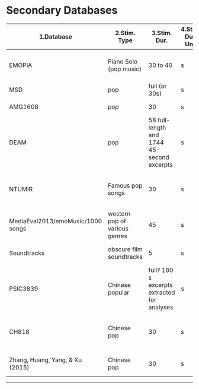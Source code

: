 # Secondary Databases
|1.Database|2.Stim. Type|3.Stim. Dur.|4.Stim. Dur. Unit|5.Stim. N|6.Feature N.|7.Ppt. N|8.Ppt. Expertise|9.Ppt. Origin|10.Ppt. Sampling|11.Ppt. Task|12.Feature Source|13.Feature Categories
|-|-|-|-|-|-|-|-|-|-|-|-|-|
|EMOPIA|Piano Solo (pop music)|30 to 40|s|387|ns|4 total, 1 per song (annotators, not ppts)|ns|ns|presumably researchers|classify|MIDI Toolbox|**13**
|MSD|pop|full (or 30s)|s|1000000|55? (table 2)|none|NA|NA|NA|NA|EchoNest|**13**
|AMG1608|pop|30|s|1608 |72|665|no restrictions|MTurk|crowdsource|rate|MIRToolbox, YAAFE|**13**
|DEAM|pop|58 full-length and 1744 45-second excerpts|s|1802|261|2013-14: 10; 2015: 5 MTurk workers|no restrictions|2013-14: MTurk; 2015: MTurk and Lab workers|crowdsourcing, convenience|rate|OpenSMILE|**13**
|NTUMIR|Famous pop songs|30|s|60|46|99 (40 annotations per clip)|no restrictions|campus|convenience|MIRToolbox, Sound Description Toolbox, MA Toolbox|Melody/harmony, spectral, temporal, rhythmic, lyrics|
|MediaEval2013/emoMusic/1000 songs|western pop of various genres|45|s|744|6670|300 workers + |Nonexperts (Mturk) + experts|MTurk|Crowdsourcing, presumed convenience for experts|Rate|OpenSMILE|**13**|
|Soundtracks|obscure film soundtracks|5|s|110|none?|116 university students|nonmusicians|campus|Convenience|rate, classify|NA|NA|
|PSIC3839|Chinese popular|full? 180 s excerpts extracted for analyses|s|3839|ns. About 10 feature categories. Unclear dimensionaltiy|87|no restrictions|campus|convenience|rate|Librosa|**13**|
|CH818|Chinese pop|30|s|818|15|3|experts|China|Convenience|Rate|MIRToolbox, PsySound, ChromaToolbox,Tempogram Toolbox|Dynamic, Pitch, Rhythm, Timbre, Harmony|
|Zhang, Huang, Yang, & Xu (2015) |Chinese pop|30|s|171|84 (dimensionality)|10|Nonexperts|ns|ns|classify|MAToolbox, MIRToolbox, Coversongs|Dynamics, Timbre, Rhythm|
---